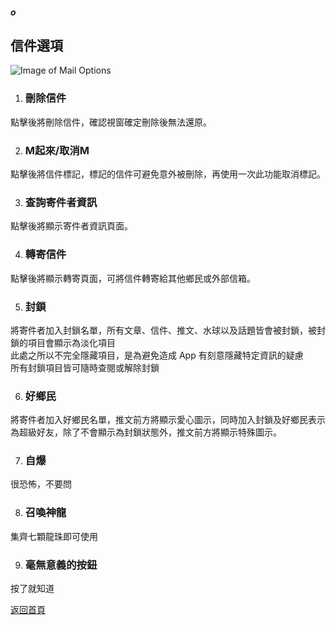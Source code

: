 ##### o
## 信件選項

![Image of Mail Options](../v1/images/mail_options.png)  


1. ### 刪除信件
點擊後將刪除信件，確認視窗確定刪除後無法還原。

2. ### M起來/取消M
點擊後將信件標記，標記的信件可避免意外被刪除，再使用一次此功能取消標記。

3. ### 查詢寄件者資訊
點擊後將顯示寄件者資訊頁面。

4. ### 轉寄信件
點擊後將顯示轉寄頁面，可將信件轉寄給其他鄉民或外部信箱。

5. ### 封鎖
將寄件者加入封鎖名單，所有文章、信件、推文、水球以及話題皆會被封鎖，被封鎖的項目會顯示為淡化項目  
此處之所以不完全隱藏項目，是為避免造成 App 有刻意隱藏特定資訊的疑慮  
所有封鎖項目皆可隨時查閱或解除封鎖

6. ### 好鄉民
將寄件者加入好鄉民名單，推文前方將顯示愛心圖示，同時加入封鎖及好鄉民表示為超級好友，除了不會顯示為封鎖狀態外，推文前方將顯示特殊圖示。

7. ### 自爆
很恐怖，不要問

8. ### 召喚神龍
集齊七顆龍珠即可使用

9. ### 毫無意義的按鈕
按了就知道  
  
[返回首頁](https://kimieno.github.io/android.pitt) 